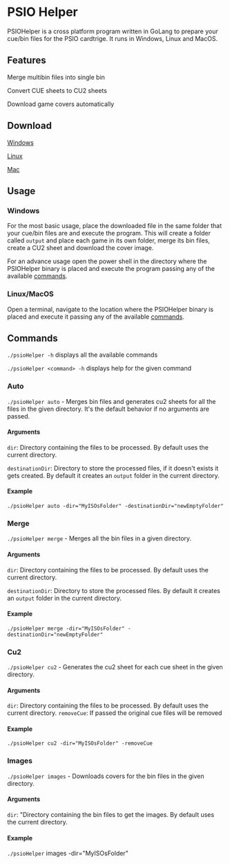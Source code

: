 # PSIO Helper

PSIOHelper is a cross platform program written in GoLang to prepare your cue/bin files for the PSIO cardtrige. It runs in Windows, Linux and MacOS.

## Features
Merge multibin files into single bin

Convert CUE sheets to CU2 sheets

Download game covers automatically

## Download
[Windows](https://github.com/ncirocco/psio-helper)

[Linux](https://github.com/ncirocco/psio-helper)

[Mac](https://github.com/ncirocco/psio-helper)

## Usage

### Windows
For the most basic usage, place the downloaded file in the same folder that your cue/bin files are and execute the program. This will create a folder called `output` and place each game in its own folder, merge its bin files, create a CU2 sheet and download the cover image.

For an advance usage open the power shell in the directory where the PSIOHelper binary is placed and execute the program passing any of the available [commands](https://github.com/ncirocco/psio-helper/blob/master/README.md#commands).

### Linux/MacOS
Open a terminal, navigate to the location where the PSIOHelper binary is placed and execute it passing any of the available [commands](https://github.com/ncirocco/psio-helper/blob/master/README.md#commands).

## Commands
`./psioHelper -h` displays all the available commands

`./psioHelper <command> -h` displays help for the given command

### Auto
`./psioHelper auto` - Merges bin files and generates cu2 sheets for all the files in the given directory. It's the default behavior if no arguments are passed.

#### Arguments
`dir`: Directory containing the files to be processed. By default uses the current directory.

`destinationDir`: Directory to store the processed files, if it doesn't exists it gets created. By default it creates an `output` folder in the current directory.

#### Example
`./psioHelper auto -dir="MyISOsFolder" -destinationDir="newEmptyFolder"`

### Merge
`./psioHelper merge` - Merges all the bin files in a given directory. 

#### Arguments
`dir`: Directory containing the files to be processed. By default uses the current directory.

`destinationDir`: Directory to store the processed files. By default it creates an `output` folder in the current directory.

#### Example
`./psioHelper merge -dir="MyISOsFolder" -destinationDir="newEmptyFolder"`

### Cu2
`./psioHelper cu2` - Generates the cu2 sheet for each cue sheet in the given directory.

#### Arguments
`dir`: Directory containing the files to be processed. By default uses the current directory.
`removeCue`: If passed the original cue files will be removed

#### Example
`./psioHelper cu2 -dir="MyISOsFolder" -removeCue`

### Images
`./psioHelper images` - Downloads covers for the bin files in the given directory.

#### Arguments
`dir`: "Directory containing the bin files to get the images. By default uses the current directory.

#### Example
`./psioHelper` images -dir="MyISOsFolder"



